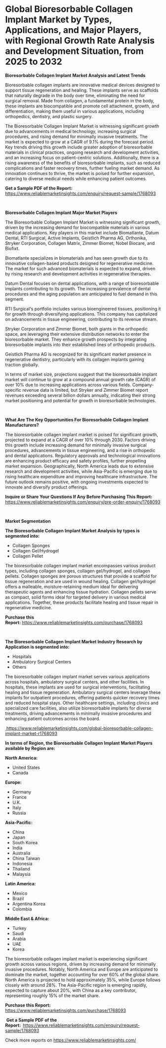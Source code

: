 <p><h1>Global Bioresorbable Collagen Implant Market by Types, Applications, and Major Players, with Regional Growth Rate Analysis and Development Situation, from 2025 to 2032</h1></p><p><strong>Bioresorbable Collagen Implant Market Analysis and Latest Trends</strong></p>
<p><p>Bioresorbable collagen implants are innovative medical devices designed to support tissue regeneration and healing. These implants serve as scaffolds that naturally degrade in the body over time, eliminating the need for surgical removal. Made from collagen, a fundamental protein in the body, these implants are biocompatible and promote cell attachment, growth, and differentiation, making them useful in various applications, including orthopedics, dentistry, and plastic surgery.</p><p>The Bioresorbable Collagen Implant Market is witnessing significant growth due to advancements in medical technology, increasing surgical procedures, and rising demand for minimally invasive treatments. The market is expected to grow at a CAGR of 9.1% during the forecast period. Key trends driving this growth include greater adoption of bioresorbable materials in clinical practices, ongoing research and development activities, and an increasing focus on patient-centric solutions. Additionally, there is a rising awareness of the benefits of bioresorbable implants, such as reduced complications and faster recovery times, further fueling market demand. As innovation continues to thrive, the market is poised for further expansion, catering to diverse medical needs while enhancing patient outcomes.</p></p>
<p><strong>Get a Sample PDF of the Report:&nbsp;</strong> <a href="https://www.reliablemarketinsights.com/enquiry/request-sample/1768093?utm_campaign=2185&utm_medium=2&utm_source=Github&utm_content=ia&utm_term=05032025&utm_id=bioresorbable-collagen-implant">https://www.reliablemarketinsights.com/enquiry/request-sample/1768093</a></p>
<p>&nbsp;</p>
<p><strong>Bioresorbable Collagen Implant Major Market Players</strong></p>
<p><p>The Bioresorbable Collagen Implant Market is witnessing significant growth, driven by the increasing demand for biocompatible materials in various medical applications. Key players in this market include Biomatlante, Datum Dental, RTI Surgical, Active Implants, Geistlich Pharma AG, Orthonika, Stryker Corporation, Collagen Matrix, Zimmer Biomet, Nobel Biocare, and Biofixt.</p><p>Biomatlante specializes in biomaterials and has seen growth due to its innovative collagen-based products designed for regenerative medicine. The market for such advanced biomaterials is expected to expand, driven by rising research and development activities in regenerative therapies.</p><p>Datum Dental focuses on dental applications, with a range of bioresorbable implants contributing to its growth. The increasing prevalence of dental procedures and the aging population are anticipated to fuel demand in this segment. </p><p>RTI Surgical's portfolio includes various bioengineered tissues, positioning it for growth through diversifying applications. This company has capitalized on advancements in tissue engineering, contributing to its revenue stream.</p><p>Stryker Corporation and Zimmer Biomet, both giants in the orthopedic space, are leveraging their extensive distribution networks to enter the bioresorbable market. They enhance growth prospects by integrating bioresorbable implants into their established lines of orthopedic products.</p><p>Geistlich Pharma AG is recognized for its significant market presence in regenerative dentistry, particularly with its collagen implants gaining traction globally.</p><p>In terms of market size, projections suggest that the bioresorbable implant market will continue to grow at a compound annual growth rate (CAGR) of over 10% due to increasing applications across various fields. Company-specific revenue data is limited, but Stryker and Zimmer Biomet report revenues exceeding several billion dollars annually, indicating their strong market positioning and potential for growth in bioresorbable technologies.</p></p>
<p>&nbsp;</p>
<p><strong>What Are The Key Opportunities For Bioresorbable Collagen Implant Manufacturers?</strong></p>
<p><p>The bioresorbable collagen implant market is poised for significant growth, projected to expand at a CAGR of over 10% through 2030. Factors driving this growth include increasing demand for minimally invasive surgical procedures, advancements in tissue engineering, and a rise in orthopedic and dental applications. Regulatory approvals and technological innovations are enhancing product efficacy and safety profiles, further propelling market expansion. Geographically, North America leads due to extensive research and development activities, while Asia-Pacific is emerging due to rising healthcare expenditure and improving healthcare infrastructure. The future outlook remains positive, with ongoing investments expected to innovate and diversify product offerings.</p></p>
<p><strong>Inquire or Share Your Questions If Any Before Purchasing This Report:</strong> <a href="https://www.reliablemarketinsights.com/enquiry/pre-order-enquiry/1768093?utm_campaign=2185&utm_medium=2&utm_source=Github&utm_content=ia&utm_term=05032025&utm_id=bioresorbable-collagen-implant">https://www.reliablemarketinsights.com/enquiry/pre-order-enquiry/1768093</a></p>
<p>&nbsp;</p>
<p><strong>Market Segmentation</strong></p>
<p><strong>The Bioresorbable Collagen Implant Market Analysis by types is segmented into:</strong></p>
<p><ul><li>Collagen Sponges</li><li>Collagen Gel/Hydrogel</li><li>Collagen Pellet</li></ul></p>
<p><p>The bioresorbable collagen implant market encompasses various product types, including collagen sponges, collagen gel/hydrogel, and collagen pellets. Collagen sponges are porous structures that provide a scaffold for tissue regeneration and are used in wound healing. Collagen gel/hydrogel offers a malleable, moisture-retaining medium ideal for delivering therapeutic agents and enhancing tissue hydration. Collagen pellets serve as compact, solid forms ideal for targeted delivery in various medical applications. Together, these products facilitate healing and tissue repair in regenerative medicine.</p></p>
<p><strong>Purchase this Report:&nbsp;</strong><a href="https://www.reliablemarketinsights.com/purchase/1768093?utm_campaign=2185&utm_medium=2&utm_source=Github&utm_content=ia&utm_term=05032025&utm_id=bioresorbable-collagen-implant">https://www.reliablemarketinsights.com/purchase/1768093</a></p>
<p>&nbsp;</p>
<p><strong>The Bioresorbable Collagen Implant Market Industry Research by Application is segmented into:</strong></p>
<p><ul><li>Hospitals</li><li>Ambulatory Surgical Centers</li><li>Others</li></ul></p>
<p><p>The bioresorbable collagen implant market serves various applications across hospitals, ambulatory surgical centers, and other facilities. In hospitals, these implants are used for surgical interventions, facilitating healing and tissue regeneration. Ambulatory surgical centers leverage these implants for outpatient procedures, offering patients quicker recovery times and reduced hospital stays. Other healthcare settings, including clinics and specialized care facilities, also utilize bioresorbable implants for diverse treatments, driving advancements in minimally invasive procedures and enhancing patient outcomes across the board.</p></p>
<p><a href="https://www.reliablemarketinsights.com/global-bioresorbable-collagen-implant-market-r1768093?utm_campaign=2185&utm_medium=2&utm_source=Github&utm_content=ia&utm_term=05032025&utm_id=bioresorbable-collagen-implant">&nbsp;https://www.reliablemarketinsights.com/global-bioresorbable-collagen-implant-market-r1768093</a></p>
<p><strong>In terms of Region, the Bioresorbable Collagen Implant Market Players available by Region are:</strong></p>
<p>
    <p> <strong> North America: </strong>
        <ul>
            <li>United States</li>
            <li>Canada</li>
        </ul>
        </p> 
    <p> <strong> Europe: </strong>
        <ul>
            <li>Germany</li>
            <li>France</li>
            <li>U.K.</li>
            <li>Italy</li>
            <li>Russia</li>
        </ul>
        </p> 
    <p> <strong> Asia-Pacific: </strong>
        <ul>
            <li>China</li>
            <li>Japan</li>
            <li>South Korea</li>
            <li>India</li>
            <li>Australia</li>
            <li>China Taiwan</li>
            <li>Indonesia</li>
            <li>Thailand</li>
            <li>Malaysia</li>
        </ul>
        </p> 
    <p> <strong> Latin America: </strong>
        <ul>
            <li>Mexico</li>
            <li>Brazil</li>
            <li>Argentina Korea</li>
            <li>Colombia</li>
        </ul>
        </p> 
    <p> <strong> Middle East & Africa: </strong>
        <ul>
            <li>Turkey</li>
            <li>Saudi</li>
            <li>Arabia</li>
            <li>UAE</li>
            <li>Korea</li>
        </ul>
    </p>
    </p>
<p><p>The bioresorbable collagen implant market is experiencing significant growth across various regions, driven by increasing demand for minimally invasive procedures. Notably, North America and Europe are anticipated to dominate the market, together accounting for over 60% of the global share. North America is projected to hold approximately 35%, while Europe follows closely with around 28%. The Asia-Pacific region is emerging rapidly, expected to capture about 20%, with China as a key contributor, representing roughly 15% of the market share.</p></p>
<p><strong>Purchase this Report: </strong><a href="https://www.reliablemarketinsights.com/purchase/1768093?utm_campaign=2185&utm_medium=2&utm_source=Github&utm_content=ia&utm_term=05032025&utm_id=bioresorbable-collagen-implant">https://www.reliablemarketinsights.com/purchase/1768093</a></p>
<p>&nbsp;<strong>Get a Sample PDF of the Report:&nbsp;&nbsp;</strong><a href="https://www.reliablemarketinsights.com/enquiry/request-sample/1768093?utm_campaign=2185&utm_medium=2&utm_source=Github&utm_content=ia&utm_term=05032025&utm_id=bioresorbable-collagen-implant">https://www.reliablemarketinsights.com/enquiry/request-sample/1768093</a></p>
<p><strong></strong></p>
<p>Check more reports on <a href="https://www.reliablemarketinsights.com/?utm_campaign=2185&utm_medium=2&utm_source=Github&utm_content=ia&utm_term=05032025&utm_id=bioresorbable-collagen-implant">https://www.reliablemarketinsights.com/</a></p>